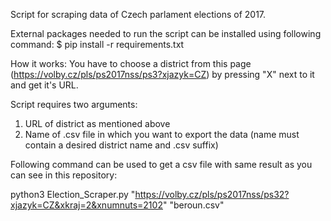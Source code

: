 Script for scraping data of Czech parlament elections of 2017.

External packages needed to run the script can be installed using following command: $ pip install -r requirements.txt

How it works:
You have to choose a district from this page (https://volby.cz/pls/ps2017nss/ps3?xjazyk=CZ) by pressing "X" next to it and get it's URL.

Script requires two arguments:
1) URL of district as mentioned above
2) Name of .csv file in which you want to export the data (name must contain a desired district name and .csv suffix)

Following command can be used to get a csv file with same result as you can see in this repository:

python3 Election_Scraper.py "https://volby.cz/pls/ps2017nss/ps32?xjazyk=CZ&xkraj=2&xnumnuts=2102" "beroun.csv"
